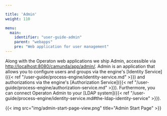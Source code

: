 ```yaml
---

title: 'Admin'
weight: 110

menu:
  main:
    identifier: "user-guide-admin"
    parent: "webapps"
    pre: "Web application for user management"
---
```



Along with the Operaton web applications we ship Admin, accessible via [http://localhost:8080/camunda/app/admin/](http://localhost:8080/camunda/app/admin/).
Admin is an application that allows you to configure users and groups via the engine's [Identity Service]({{< ref "/user-guide/process-engine/identity-service.md" >}}) and authorizations via the engine's [Authorization Service]({{< ref "/user-guide/process-engine/authorization-service.md" >}}). Furthermore, you can connect Operaton Admin to your [LDAP system]({{< ref "/user-guide/process-engine/identity-service.md#the-ldap-identity-service" >}}).

{{< img src="img/admin-start-page-view.png" title="Admin Start Page" >}}
